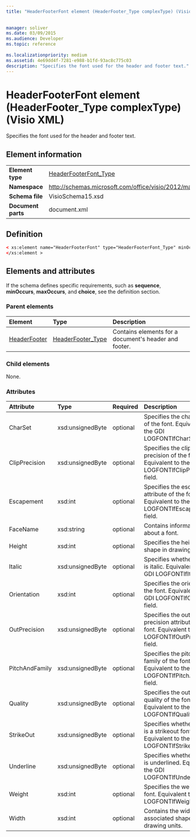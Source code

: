 ```yaml
---
title: "HeaderFooterFont element (HeaderFooter_Type complexType) (Visio XML)"
 
 
manager: soliver
ms.date: 03/09/2015
ms.audience: Developer
ms.topic: reference
 
ms.localizationpriority: medium
ms.assetid: 4e69dd4f-7281-e988-b1fd-93ac8c775c03
description: "Specifies the font used for the header and footer text."
---
```


# HeaderFooterFont element (HeaderFooter_Type complexType) (Visio XML)

Specifies the font used for the header and footer text.
  
## Element information

|||
|:-----|:-----|
|**Element type** <br/> |[HeaderFooterFont_Type](headerfooterfont_type-complextypevisio-xml.md) <br/> |
|**Namespace** <br/> |http://schemas.microsoft.com/office/visio/2012/main  <br/> |
|**Schema file** <br/> |VisioSchema15.xsd  <br/> |
|**Document parts** <br/> |document.xml  <br/> |
   
## Definition

```XML
< xs:element name="HeaderFooterFont" type="HeaderFooterFont_Type" minOccurs="0" maxOccurs="1" >
</xs:element >
```

## Elements and attributes

If the schema defines specific requirements, such as **sequence**, **minOccurs**, **maxOccurs**, and **choice**, see the definition section. 
  
### Parent elements

|**Element**|**Type**|**Description**|
|:-----|:-----|:-----|
|[HeaderFooter](headerfooter-element-visiodocument_type-complextypevisio-xml.md) <br/> |[HeaderFooter_Type](headerfooter_type-complextypevisio-xml.md) <br/> |Contains elements for a document's header and footer.  <br/> |
   
### Child elements

None.
  
### Attributes

|**Attribute**|**Type**|**Required**|**Description**|**Possible values**|
|:-----|:-----|:-----|:-----|:-----|
|CharSet  <br/> |xsd:unsignedByte  <br/> |optional  <br/> |Specifies the character set of the font. Equivalent to the GDI LOGFONTlfCharSet field.  <br/> |Values of the xsd:unsignedByte type.  <br/> |
|ClipPrecision  <br/> |xsd:unsignedByte  <br/> |optional  <br/> |Specifies the clipping precision of the font. Equivalent to the GDI LOGFONTlfClipPrecision field.  <br/> |Values of the xsd:unsignedByte type.  <br/> |
|Escapement  <br/> |xsd:int  <br/> |optional  <br/> |Specifies the escapement attribute of the font. Equivalent to the GDI LOGFONTlfEscapement field.  <br/> |Values of the xsd:int type.  <br/> |
|FaceName  <br/> |xsd:string  <br/> |optional  <br/> |Contains information about a font.  <br/> |Values of the xsd:string type.  <br/> |
|Height  <br/> |xsd:int  <br/> |optional  <br/> |Specifies the height of the shape in drawing units.  <br/> |Values of the xsd:int type.  <br/> |
|Italic  <br/> |xsd:unsignedByte  <br/> |optional  <br/> |Specifies whether the font is italic. Equivalent to the GDI LOGFONTlfItalic field.  <br/> |Values of the xsd:unsignedByte type.  <br/> |
|Orientation  <br/> |xsd:int  <br/> |optional  <br/> |Specifies the orientation of the font. Equivalent to the GDI LOGFONTlfOrientation field.  <br/> |Values of the xsd:int type.  <br/> |
|OutPrecision  <br/> |xsd:unsignedByte  <br/> |optional  <br/> |Specifies the output precision attribute of the font. Equivalent to the GDI LOGFONTlfOutPrecision field.  <br/> |Values of the xsd:unsignedByte type.  <br/> |
|PitchAndFamily  <br/> |xsd:unsignedByte  <br/> |optional  <br/> |Specifies the pitch and family of the font. Equivalent to the GDI LOGFONTlfPitchAndFamily field.  <br/> |Values of the xsd:unsignedByte type.  <br/> |
|Quality  <br/> |xsd:unsignedByte  <br/> |optional  <br/> |Specifies the output quality of the font. Equivalent to the GDI LOGFONTlfQuality field.  <br/> |Values of the xsd:unsignedByte type.  <br/> |
|StrikeOut  <br/> |xsd:unsignedByte  <br/> |optional  <br/> |Specifies whether the font is a strikeout font. Equivalent to the GDI LOGFONTlfStrikeOut field.  <br/> |Values of the xsd:unsignedByte type.  <br/> |
|Underline  <br/> |xsd:unsignedByte  <br/> |optional  <br/> |Specifies whether the font is underlined. Equivalent to the GDI LOGFONTlfUnderline field.  <br/> |Values of the xsd:unsignedByte type.  <br/> |
|Weight  <br/> |xsd:int  <br/> |optional  <br/> |Specifies the weight of the font. Equivalent to the GDI LOGFONTlfWeight field.  <br/> |Values of the xsd:int type.  <br/> |
|Width  <br/> |xsd:int  <br/> |optional  <br/> |Contains the width of the associated shape in drawing units.  <br/> |Values of the xsd:int type.  <br/> |
   

